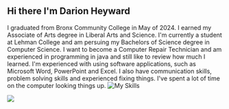 ## Hi there I'm Darion Heyward

I graduated from Bronx Community College in May of 2024.  I earned my Associate of Arts degree in Liberal Arts and Science. 
I'm currently a student at Lehman College and am persuing my Bachelors of Science degree in Computer Science.
I want to become a Computer Repair Technician and am experienced in programming in java and still like to review how much I learned.
I'm experienced with using software applications, such as Microsoft Word, PowerPoint and Excel.
I also have communication skills, problem solving skills and experienced fixing things.
I've spent a lot of time on the computer looking things up.
![My Skills](https://skillicons.dev/icons?i=java)

<a href= "https://www.linkedin.com/in/darion-heyward/"/>
<img src = "https://img.shields.io/badge/%2540-LinkedIn-blue?style=flat-square&label=Follow%20me%20here%3A&color=blue" />


<!--
**darionheyward/darionheyward** is a ✨ _special_ ✨ repository because its `README.md` (this file) appears on your GitHub profile.

Here are some ideas to get you started:

- 🔭 I’m currently working on ...
- 🌱 I’m currently learning ...
- 👯 I’m looking to collaborate on ...
- 🤔 I’m looking for help with ...
- 💬 Ask me about ...
- 📫 How to reach me: ...
- 😄 Pronouns: ...
- ⚡ Fun fact: ...
-->
